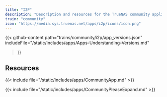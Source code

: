 ```yaml
---
title: "I2P"
description: "Description and resources for the TrueNAS community application called I2P."
train: "community"
icon: "https://media.sys.truenas.net/apps/i2p/icons/icon.png"
---
```


{{< github-content 
    path="trains/community/i2p/app_versions.json"
	includeFile="/static/includes/apps/Apps-Understanding-Versions.md"
>}}

## Resources

{{< include file="/static/includes/apps/CommunityApp.md" >}}

{{< include file="/static/includes/apps/CommunityPleaseExpand.md" >}}
